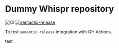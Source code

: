 # Dummy Whispr repository

![CI](https://github.com/Thomvaill/whispr-cicd-test/workflows/CI/badge.svg?branch=master&event=push)
[![semantic-release](https://img.shields.io/badge/%20%20%F0%9F%93%A6%F0%9F%9A%80-semantic--release-e10079.svg)](https://github.com/semantic-release/semantic-release)

To test `semantic-release` integration with GH Actions.

test